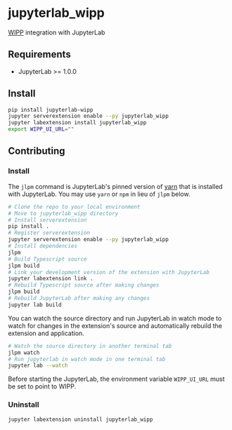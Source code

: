 # jupyterlab_wipp

[WIPP](https://github.com/usnistgov/wipp) integration with JupyterLab


## Requirements

* JupyterLab >= 1.0.0 

## Install

```bash
pip install jupyterlab-wipp
jupyter serverextension enable --py jupyterlab_wipp
jupyter labextension install jupyterlab_wipp
export WIPP_UI_URL=""
```

## Contributing

### Install

The `jlpm` command is JupyterLab's pinned version of
[yarn](https://yarnpkg.com/) that is installed with JupyterLab. You may use
`yarn` or `npm` in lieu of `jlpm` below.

```bash
# Clone the repo to your local environment
# Move to jupyterlab_wipp directory
# Install serverextension
pip install .
# Register serverextension
jupyter serverextension enable --py jupyterlab_wipp
# Install dependencies
jlpm
# Build Typescript source
jlpm build
# Link your development version of the extension with JupyterLab
jupyter labextension link .
# Rebuild Typescript source after making changes
jlpm build
# Rebuild JupyterLab after making any changes
jupyter lab build
```

You can watch the source directory and run JupyterLab in watch mode to watch for changes in the extension's source and automatically rebuild the extension and application.

```bash
# Watch the source directory in another terminal tab
jlpm watch
# Run jupyterlab in watch mode in one terminal tab
jupyter lab --watch
```

Before starting the JupyterLab, the environment variable `WIPP_UI_URL` must be set to point to WIPP.

### Uninstall

```bash
jupyter labextension uninstall jupyterlab_wipp
```
